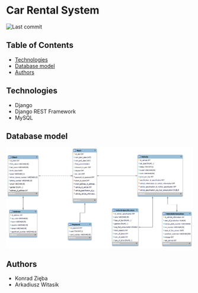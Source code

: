 # Car Rental System

![Last commit](https://img.shields.io/github/last-commit/KonradZieba/PSI-Projekt?style=for-the-badge)

## Table of Contents
* [Technologies](#technologies)
* [Database model](#database-model)
* [Authors](#authors)
## Technologies
* Django
* Django REST Framework
* MySQL
## Database model
![image](https://github.com/konradzieba/PSI-Projekt/blob/main/db_schema.png)
## Authors
* Konrad Zięba
* Arkadiusz Witasik

